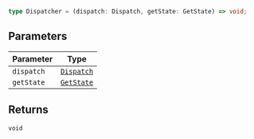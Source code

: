 ```ts
type Dispatcher = (dispatch: Dispatch, getState: GetState) => void;
```

## Parameters

| Parameter  | Type                      |
| ---------- | ------------------------- |
| `dispatch` | [`Dispatch`](Dispatch.md) |
| `getState` | [`GetState`](GetState.md) |

## Returns

`void`
